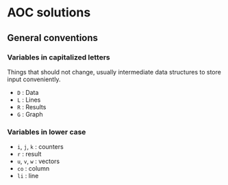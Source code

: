 # AOC solutions

## General conventions

### Variables in capitalized letters
Things that should not change, usually intermediate data structures to store input conveniently.

  - `D` : Data
  - `L` : Lines
  - `R` : Results
  - `G` : Graph

### Variables in lower case

  - `i`, `j`, `k` : counters
  - `r` : result
  - `u`, `v`, `w` : vectors
  - `co` : column
  - `li` : line
